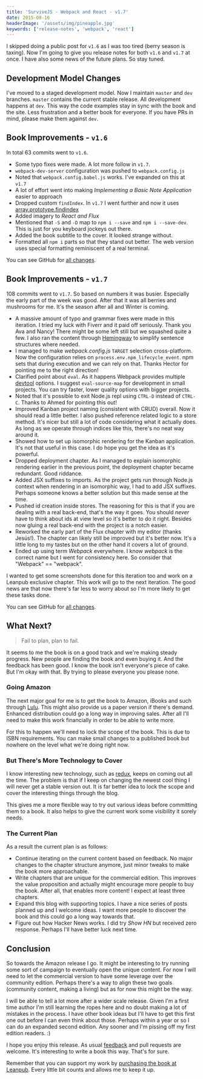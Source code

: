 ```yaml
---
title: 'SurviveJS - Webpack and React - v1.7'
date: 2015-08-16
headerImage: '/assets/img/pineapple.jpg'
keywords: ['release-notes', 'webpack', 'react']
---
```


I skipped doing a public post for `v1.6` as I was too tired (berry season is taxing). Now I'm going to give you release notes for both `v1.6` and `v1.7` at once. I have also some news of the future plans. So stay tuned.

## Development Model Changes

I've moved to a staged development model. Now I maintain `master` and `dev` branches. `master` contains the current stable release. All development happens at `dev`. This way the code examples stay in sync with the book and the site. Less frustration and a better book for everyone. If you have PRs in mind, please make them against `dev`.

## Book Improvements - `v1.6`

In total 63 commits went to `v1.6`.

* Some typo fixes were made. A lot more follow in `v1.7`.
* `webpack-dev-server` configuration was pushed to `webpack.config.js`
* Noted that `webpack.config.babel.js` works. I've expanded on this at `v1.7`
* A lot of effort went into making *Implementing a Basic Note Application* easier to approach
* Dropped custom `findIndex`. In `v1.7` I went further and now it uses [array.prototype.findindex](https://www.npmjs.com/package/array.prototype.findindex)
* Added imagery to *React and Flux*
* Mentioned that `-S` and `-D` map to `npm i --save` and `npm i --save-dev`. This is just for you keyboard jockeys out there.
* Added the book subtitle to the cover. It looked strange without.
* Formatted all `npm i` parts so that they stand out better. The web version uses special formatting reminiscent of a real terminal.

You can see GitHub for [all changes](https://github.com/survivejs/webpack_react/compare/v1.5.0...v1.6.0).

## Book Improvements - `v1.7`

108 commits went to `v1.7`. So based on numbers it was busier. Especially the early part of the week was good. After that it was all berries and mushrooms for me. It's the season after all and Winter is coming.

* A massive amount of typo and grammar fixes were made in this iteration. I tried my luck with Fiverr and it paid off seriously. Thank you Ava and Nancy! There might be some left still but we squashed quite a few. I also ran the content through [Hemingway](http://www.hemingwayapp.com/) to simplify sentence structures where needed.
* I managed to make *webpack.config.js* `TARGET` selection cross-platform. Now the configuration relies on `process.env.npm_lifecycle_event`. npm sets that during execution and we can rely on that. Thanks Hector for pointing me to the right direction!
* Clarified point about `eval`. As it happens Webpack provides multiple [devtool](https://webpack.github.io/docs/configuration.html#devtool) options. I suggest `eval-source-map` for development in small projects. You can try faster, lower quality options with bigger projects.
* Noted that it's possible to exit Node.js repl using `CTRL-D` instead of `CTRL-C`. Thanks to Ahmed for pointing this out!
* Improved Kanban project naming (consistent with CRUD) overall. Now it should read a little better. I also pushed reference related logic to a store method. It's nicer but still a lot of code considering what it actually does. As long as we operate through indices like this, there's no neat way around it.
* Showed how to set up isomorphic rendering for the Kanban application. It's not that useful in this case. I do hope you get the idea as it's powerful.
* Dropped deployment chapter. As I managed to explain isomorphic rendering earlier in the previous point, the deployment chapter became redundant. Good riddance.
* Added JSX suffixes to imports. As the project gets run through Node.js context when rendering in an isomorphic way, I had to add JSX suffixes. Perhaps someone knows a better solution but this made sense at the time.
* Pushed id creation inside stores. The reasoning for this is that if you are dealing with a real back-end, that's the way it goes. You should *never* have to think about ids at view level so it's better to do it right. Besides now gluing a real back-end with the project is a notch easier.
* Reworked the early part of the Flux chapter with my editor (thanks Jesús!). The chapter can likely still be improved but it's better now. It's a little long to my tastes but on the other hand it covers a lot of ground.
* Ended up using term *Webpack* everywhere. I know *webpack* is the correct name but I went for consistency here. So consider that "Webpack" == "webpack".

I wanted to get some screenshots done for this iteration too and work on a Leanpub exclusive chapter. This work will go to the next iteration. The good news are that now there's far less to worry about so I'm more likely to get these tasks done.

You can see GitHub for [all changes](https://github.com/survivejs/webpack_react/compare/v1.6.0...v1.7.0).

## What Next?

> Fail to plan, plan to fail.

It seems to me the book is on a good track and we're making steady progress. New people are finding the book and even buying it. And the feedback has been good. I know the book isn't everyone's piece of cake. But I'm okay with that. By trying to please everyone you please none.

### Going Amazon

The next major goal for me is to get the book to Amazon, iBooks and such through [Lulu](https://www.lulu.com/). This might also provide us a paper version if there's demand. Enhanced distribution could go a long way in improving sales. After all I'll need to make this work financially in order to be able to write more.

For this to happen we'll need to lock the scope of the book. This is due to ISBN requirements. You can make small changes to a published book but nowhere on the level what we're doing right now.

### But There's More Technology to Cover

I know interesting new technology, such as [redux](http://redux.js.org/), keeps on coming out all the time. The problem is that if I keep on changing the newest cool thing I will never get a stable version out. It is far better idea to lock the scope and cover the interesting things through the blog.

This gives me a more flexible way to try out various ideas before committing them to a book. It also helps to give the current work some visibility it sorely needs.

### The Current Plan

As a result the current plan is as follows:

* Continue iterating on the current content based on feedback. No major changes to the chapter structure anymore, just minor tweaks to make the book more approachable.
* Write chapters that are unique for the commercial edition. This improves the value proposition and actually might encourage more people to buy the book. After all, that enables more content! I expect at least three chapters.
* Expand this blog with supporting topics. I have a nice series of posts planned up and I welcome ideas. I want more people to discover the book and this could go a long way towards that.
* Figure out how Hacker News works. I did try *Show HN* but received zero response. Perhaps I'll have better luck next time.

## Conclusion

So towards the Amazon release I go. It might be interesting to try running some sort of campaign to eventually open the unique content. For now I will need to let the commercial version to have some leverage over the community edition. Perhaps there's a way to align these two goals (community content, making a living) but as for now this might be the way.

I will be able to tell a lot more after a wider scale release. Given I'm a first time author I'm still learning the ropes here and no doubt making a lot of mistakes in the process. I have other book ideas but I'll have to get this first one out before I can even think about those. Perhaps within a year or so I can do an expanded second edition. Any sooner and I'm pissing off my first edition readers. :)

I hope you enjoy this release. As usual [feedback](https://github.com/survivejs/webpack_react/issues) and pull requests are welcome. It's interesting to write a book this way. That's for sure.

Remember that you can support my work by [purchasing the book at Leanpub](https://leanpub.com/survivejs_webpack_react). Every little bit counts and allows me to keep it up.
